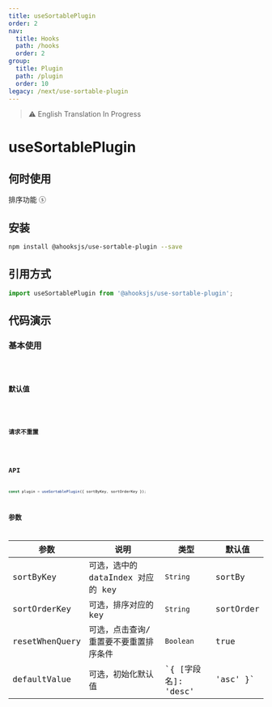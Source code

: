 ```yaml
---
title: useSortablePlugin
order: 2
nav:
  title: Hooks
  path: /hooks
  order: 2
group:
  title: Plugin
  path: /plugin
  order: 10
legacy: /next/use-sortable-plugin
---
```


> ⚠️ English Translation In Progress

# useSortablePlugin

## 何时使用

排序功能 ⓢ

## 安装

```sh
npm install @ahooksjs/use-sortable-plugin --save
```

## 引用方式

```js
import useSortablePlugin from '@ahooksjs/use-sortable-plugin';
```

## 代码演示

### 基本使用

<code src="./demo/default.tsx" />

### 默认值

<code src="./demo/initialSort.tsx" />

### 请求不重置

<code src="./demo/resetWhenQuery.tsx" />

## API

```js
const plugin = useSortablePlugin({ sortByKey, sortOrderKey });
```

## 参数

| 参数           | 说明                                  | 类型                           | 默认值    |
| -------------- | ------------------------------------- | ------------------------------ | --------- |
| sortByKey      | 可选，选中的 dataIndex 对应的 key     | `String`                       | sortBy    |
| sortOrderKey   | 可选，排序对应的 key                  | `String`                       | sortOrder |
| resetWhenQuery | 可选，点击查询/重置要不要重置排序条件 | `Boolean`                      | true      |
| defaultValue   | 可选，初始化默认值                    | `{ [字段名]: 'desc' | 'asc' }` | {}        |
